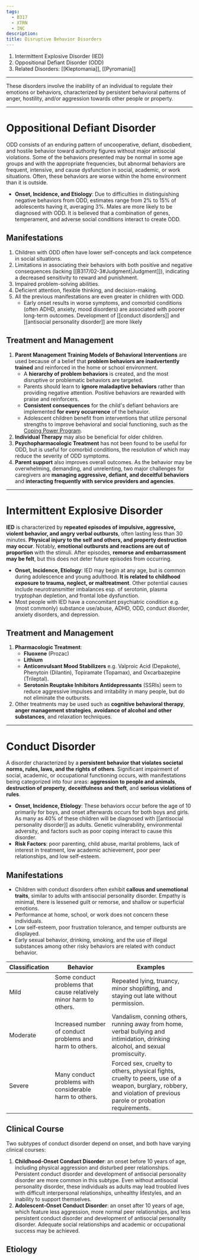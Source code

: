 ```yaml
---
tags:
  - B317
  - XTRN
  - INC
description: 
title: Disruptive Behavior Disorders
---
```

1. Intermittent Explosive Disorder (IED)
2. Oppositional Defiant Disorder (ODD)
3. Related Disorders: [[Kleptomania]], [[Pyromania]]
___
These disorders involve the inability of an individual to regulate their emotions or behaviors, characterized by persistent behavioral patterns of anger, hostility, and/or aggression towards other people or property.
___
# Oppositional Defiant Disorder
ODD consists of an enduring pattern of uncooperative, defiant, disobedient, and hostile behavior toward authority figures without major antisocial violations. Some of the behaviors presented may be normal in some age groups and with the appropriate frequencies, but abnormal behaviors are frequent, intensive, and cause dysfunction in social, academic, or work situations. Often, these behaviors are worse within the home environment than it is outside.
- **Onset, Incidence, and Etiology**: Due to difficulties in distinguishing negative behaviors from ODD, estimates range from 2% to 15% of adolescents having it, averaging 3%. Males are more likely to be diagnosed with ODD. It is believed that a combination of genes, temperament, and adverse social conditions interact to create ODD.
## Manifestations
1. Children with ODD often have lower self-concepts and lack competence in social situations.
2. Limitations in associating their behaviors with both positive and negative consequences (lacking [[B317/02-3#Judgment|Judgment]]), indicating a decreased sensitivity to reward and punishment.
3. Impaired problem-solving abilities.
4. Deficient attention, flexible thinking, and decision-making.
5. All the previous manifestations are even greater in children with ODD.
	- Early onset results in worse symptoms, and comorbid conditions (often ADHD, anxiety, mood disorders) are associated with poorer long-term outcomes. Development of [[conduct disorders]] and [[antisocial personality disorder]] are more likely
## Treatment and Management
1. **Parent Management Training Models of Behavioral Interventions** are used because of a belief that **problem behaviors are inadvertently trained** and reinforced in the home or school environment.
	- A **hierarchy of problem behaviors** is created, and the most disruptive or problematic behaviors are targeted.
	- Parents should learn to **ignore maladaptive behaviors** rather than providing negative attention. Positive behaviors are rewarded with praise and reinforcers.
	- **Consistent consequences** for the child's defiant behaviors are implemented **for every occurrence** of the behavior.
	- Adolescent children benefit from interventions that utilize personal strengths to improve behavioral and social functioning, such as the [Coping Power Program](https://www.publicsafety.gc.ca/cnt/cntrng-crm/crm-prvntn/nvntr/dtls-en.aspx?i=10016).
2. **Individual Therapy** may also be beneficial for older children.
3. **Psychopharmacologic Treatment** has not been found to be useful for ODD, but is useful for comorbid conditions, the resolution of which may reduce the severity of ODD symptoms.
4. **Parent support** also improves overall outcomes. As the behavior may be overwhelming, demanding, and unrelenting, two major challenges for caregivers are **managing aggressive, defiant, and deceitful behaviors** and **interacting frequently with service providers and agencies**.
___
# Intermittent Explosive Disorder
**IED** is characterized by **repeated episodes of impulsive, aggressive, violent behavior, and angry verbal outbursts**, often lasting less than 30 minutes. **Physical injury to the self and others, and property destruction may occur**. Notably, **emotional outbursts and reactions are out of proportion** with the stimuli. After episodes, **remorse and embarrassment may be felt**, but this does not deter future episodes from occurring.
- **Onset, Incidence, Etiology**: IED may begin at any age, but is common during adolescence and young adulthood. **It is related to childhood exposure to trauma, neglect, or maltreatment**. Other potential causes include neurotransmitter imbalances esp. of serotonin, plasma tryptophan depletion, and frontal lobe dysfunction.
- Most people with IED have a concomitant psychiatric condition e.g. (most commonly) substance use/abuse, ADHD, ODD, conduct disorder, anxiety disorders, and depression.
## Treatment and Management
1. **Pharmacologic Treatment**:
	- **Fluoxene** (Prozac)
	- **Lithium**
	- **Anticonvulsant Mood Stabilizers** e.g. Valproic Acid (Depakote), Phenytoin (Dilantin), Topiramate (Topamax), and Oxcarbazepine (Trileptal).
	- **Serotonin Reuptake Inhibitors Antidepressants** (SSRIs) seem to reduce aggressive impulses and irritability in many people, but do not eliminate the outbursts.
2. Other treatments may be used such as **cognitive behavioral therapy**, **anger management strategies**, **avoidance of alcohol and other substances**, and relaxation techniques.
___
# Conduct Disorder
A disorder characterized by a **persistent behavior that violates societal norms, rules, laws, and the rights of others**. Significant impairment of social, academic, or occupational functioning occurs, with manifestations being categorized into four areas: **aggression to people and animals**, **destruction of property**, **deceitfulness and theft**, and **serious violations of rules**.
- **Onset, Incidence, Etiology**: These behaviors occur before the age of 10 primarily for boys, and onset afterwards occurs for both boys and girls. As many as 40% of these children will be diagnosed with [[antisocial personality disorder]] as adults. Genetic vulnerability, environmental adversity, and factors such as poor coping interact to cause this disorder.
- **Risk Factors**: poor parenting, child abuse, marital problems, lack of interest in treatment, low academic achievement, poor peer relationships, and low self-esteem.
## Manifestations
- Children with conduct disorders often exhibit **callous and unemotional traits**, similar to adults with antisocial personality disorder. Empathy is minimal, there is lessened guilt or remorse, and shallow or superficial emotions.
- Performance at home, school, or work does not concern these individuals.
- Low self-esteem, poor frustration tolerance, and temper outbursts are displayed.
- Early sexual behavior, drinking, smoking, and the use of illegal substances among other risky behaviors are related with conduct behavior.

| Classification | Behavior                                                          | Examples                                                                                                                                                          |
| -------------- | ----------------------------------------------------------------- | ----------------------------------------------------------------------------------------------------------------------------------------------------------------- |
| Mild           | Some conduct problems that cause relatively minor harm to others. | Repeated lying, truancy, minor shoplifting, and staying out late without permission.                                                                              |
| Moderate       | Increased number of conduct problems and harm to others.          | Vandalism, conning others, running away from home, verbal bullying and intimidation, drinking alcohol, and sexual promiscuity.                                    |
| Severe         | Many conduct problems with considerable harm to others.           | Forced sex, cruelty to others, physical fights, cruelty to peers, use of a weapon, burglary, robbery, and violation of previous parole or probation requirements. |
## Clinical Course
Two subtypes of conduct disorder depend on onset, and both have varying clinical courses:
1. **Childhood-Onset Conduct Disorder**: an onset before 10 years of age, including physical aggression and disturbed peer relationships. Persistent conduct disorder and development of antisocial personality disorder are more common in this subtype. Even without antisocial personality disorder, these individuals as adults may lead troubled lives with difficult interpersonal relationships, unhealthy lifestyles, and an inability to support themselves.
2. **Adolescent-Onset Conduct Disorder**: an onset after 10 years of age, which feature less aggression, more normal peer relationships, and less persistent conduct disorder and development of antisocial personality disorder. Adequate social relationships and academic or occupational success may be achieved.
## Etiology
